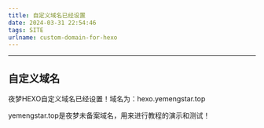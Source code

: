 ```yaml
---
title: 自定义域名已经设置
date: 2024-03-31 22:54:46
tags: SITE
urlname: custom-domain-for-hexo
---
```


---

## 自定义域名

夜梦HEXO自定义域名已经设置！域名为：hexo.yemengstar.top

yemengstar.top是夜梦未备案域名，用来进行教程的演示和测试！